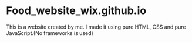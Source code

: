 # Food_website_wix.github.io
This is a website created by me. I made it using pure HTML, CSS and pure JavaScript.(No frameworks is used)
